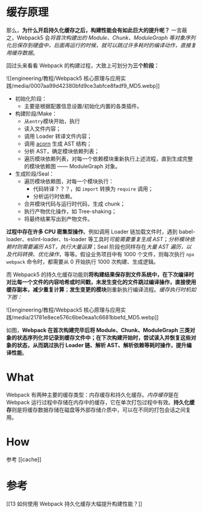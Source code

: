 
# 缓存原理

那么，**为什么开启持久化缓存之后，构建性能会有如此巨大的提升呢？**
一言蔽之，Webpack5 会*将首次构建出的 Module、Chunk、ModuleGraph 等对象序列化后保存到硬盘中，后面再运行的时候，就可以跳过许多耗时的编译动作，直接复用缓存数据*。

回过头来看看 Webpack 的构建过程，大致上可划分为**三个阶段：**

![[engineering/教程/Webpack5 核心原理与应用实践/media/0007aa99d42380bfd9ce3abfce8fadf9_MD5.webp]]

- 初始化阶段：
	- 主要是根据配置信息设置/初始化内置的各类插件。
- 构建阶段/Make：
	- 从`entry`模块开始，执行
	- 读入文件内容；
	- 调用 Loader 转译文件内容；
	- 调用 [acorn](https://link.juejin.cn/?target=https%3A%2F%2Fwww.npmjs.com%2Fpackage%2Facorn) 生成 AST 结构；
	- 分析 AST，确定模块依赖列表；
	- 遍历模块依赖列表，对每一个依赖模块重新执行上述流程，直到生成完整的模块依赖图 —— ModuleGraph 对象。
- 生成阶段/Seal：
	- 遍历模块依赖图，对每一个模块执行：
		- 代码转译？？？，如 `import` 转换为 `require` 调用；
		- 分析运行时依赖。
	- 合并模块代码与运行时代码，生成 chunk；
	- 执行产物优化操作，如 Tree-shaking；
	- 将最终结果写出到产物文件。

**过程中存在许多 CPU 密集型操作**。例如调用 Loader 链加载文件时，遇到 babel-loader、eslint-loader、ts-loader 等工具时*可能需要重复生成 AST*；*分析模块依赖时则需要遍历 AST，执行大量运算*；Seal 阶段也同样存在*大量 AST 遍历，以及代码转换、优化操作*，等等。假设业务项目中有 1000 个文件，则每次执行 `npx webpack` 命令时，都需要从 0 开始执行 1000 次构建、生成逻辑。

而 Webpack5 的持久化缓存功能则**将构建结果保存到文件系统中，在下次编译时对比每一个文件的内容哈希或时间戳，未发生变化的文件跳过编译操作，直接使用缓存副本，减少重复计算**；**发生变更的模块**则重新执行编译流程。*缓存执行时机如下图：*

![[engineering/教程/Webpack5 核心原理与应用实践/media/21781e8ece576c6be0eaa1c6681bbefd_MD5.webp]]

如图，**Webpack 在首次构建完毕后将 Module、Chunk、ModuleGraph 三类对象的状态序列化并记录到缓存文件中；在下次构建开始时，尝试读入并恢复这些对象的状态，从而跳过执行 Loader 链、解析 AST、解析依赖等耗时操作，提升编译性能**。


# What
Webpack 有两种主要的缓存类型：内存缓存和持久化缓存。*内存缓存*是在 Webpack 运行过程中存储在内存中的缓存，它在单次打包过程中有效。**持久化缓存**则是将缓存数据存储在磁盘等外部存储介质中，可以在不同的打包会话之间复用。

# How
参考 [[cache]]

# 参考
[[13 如何使用 Webpack 持久化缓存大幅提升构建性能？]]